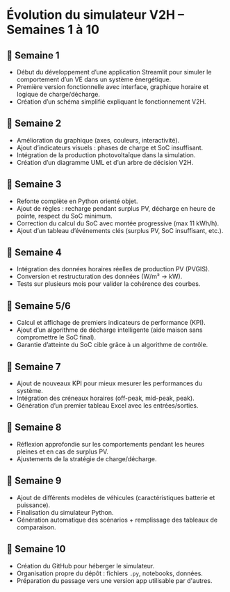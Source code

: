 # Évolution du simulateur V2H – Semaines 1 à 10

## 🔹 Semaine 1
- Début du développement d’une application Streamlit pour simuler le comportement d’un VE dans un système énergétique.
- Première version fonctionnelle avec interface, graphique horaire et logique de charge/décharge.
- Création d’un schéma simplifié expliquant le fonctionnement V2H.

## 🔹 Semaine 2
- Amélioration du graphique (axes, couleurs, interactivité).
- Ajout d’indicateurs visuels : phases de charge et SoC insuffisant.
- Intégration de la production photovoltaïque dans la simulation.
- Création d’un diagramme UML et d’un arbre de décision V2H.

## 🔹 Semaine 3
- Refonte complète en Python orienté objet.
- Ajout de règles : recharge pendant surplus PV, décharge en heure de pointe, respect du SoC minimum.
- Correction du calcul du SoC avec montée progressive (max 11 kWh/h).
- Ajout d’un tableau d’événements clés (surplus PV, SoC insuffisant, etc.).

## 🔹 Semaine 4
- Intégration des données horaires réelles de production PV (PVGIS).
- Conversion et restructuration des données (W/m² → kW).
- Tests sur plusieurs mois pour valider la cohérence des courbes.

## 🔹 Semaine 5/6
- Calcul et affichage de premiers indicateurs de performance (KPI).
- Ajout d’un algorithme de décharge intelligente (aide maison sans compromettre le SoC final).
- Garantie d’atteinte du SoC cible grâce à un algorithme de contrôle.

## 🔹 Semaine 7
- Ajout de nouveaux KPI pour mieux mesurer les performances du système.
- Intégration des créneaux horaires (off-peak, mid-peak, peak).
- Génération d’un premier tableau Excel avec les entrées/sorties.

## 🔹 Semaine 8
- Réflexion approfondie sur les comportements pendant les heures pleines et en cas de surplus PV.
- Ajustements de la stratégie de charge/décharge.

## 🔹 Semaine 9
- Ajout de différents modèles de véhicules (caractéristiques batterie et puissance).
- Finalisation du simulateur Python.
- Génération automatique des scénarios + remplissage des tableaux de comparaison.

## 🔹 Semaine 10
- Création du GitHub pour héberger le simulateur.
- Organisation propre du dépôt : fichiers `.py`, notebooks, données.
- Préparation du passage vers une version app utilisable par d'autres.

